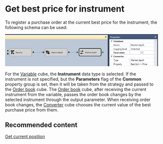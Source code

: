 # Get best price for instrument

To register a purchase order at the current best price for the instrument, the following schema can be used:

![Designer Get the best rates for the tool 00](../../../../../images/designer_get_best_quote_for_instrument_00.png)

For the [Variable](../elements/data_sources/variable.md) cube, the **Instrument** data type is selected. If the instrument is not specified, but the **Parameters** flag of the **Common** property group is set, then it will be taken from the strategy and passed to the [Order book](../elements/market_depths/order_book.md) cube. The [Order book](../elements/market_depths/order_book.md) cube, after receiving the current instrument from the variable, passes the order book changes by the selected instrument through the output parameter. When receiving order book changes, the [Converter](../elements/converters/converter.md) cube chooses the current value of the best purchase price from them.

## Recommended content

[Get current position](get_current_position.md)
